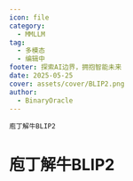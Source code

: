 ```yaml
---
icon: file
category:
  - MMLLM
tag:
  - 多模态
  - 编辑中
footer: 探索AI边界，拥抱智能未来
date: 2025-05-25
cover: assets/cover/BLIP2.png
author:
  - BinaryOracle
---
```


`庖丁解牛BLIP2` 

<!-- more -->

# 庖丁解牛BLIP2

